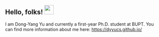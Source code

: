 ## Hello, folks! <img src="https://raw.githubusercontent.com/MartinHeinz/MartinHeinz/master/wave.gif" width="30px">

<!--
**dyyuCS/dyyuCS** is a ✨ _special_ ✨ repository because its `README.md` (this file) appears on your GitHub profile.

Here are some ideas to get you started:

- 🔭 I’m currently working on ...
- 🌱 I’m currently learning ...
- 👯 I’m looking to collaborate on ...
- 🤔 I’m looking for help with ...
- 💬 Ask me about ...
- 📫 How to reach me: ...
- 😄 Pronouns: ...
- ⚡ Fun fact: ...
-->
I am Dong-Yang Yu and currently a first-year Ph.D. student at BUPT.
You can find more information about me here: https://dyyucs.github.io/
